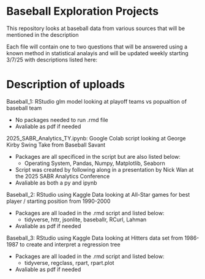 # Baseball Exploration Projects 
This repository looks at baseball data from various sources that will be mentioned in the description

Each file will contain one to two questions that will be answered using a known method in statistical analayis and will be updated weekly starting 3/7/25 with descriptions listed here:

# Description of uploads

Baseball_1: RStudio glm model looking at playoff teams vs popualtion of baseball team
  - No packages needed to run .rmd file
  - Avaliable as pdf if needed

2025_SABR_Analytics_TY.ipynb: Google Colab script looking at George Kirby Swing Take from Baseball Savant
  - Packages are all specificed in the script but are also listed below:
      - Operating System, Pandas, Numpy, Matplotlib, Seaborn
  - Script was created by following along in a presentation by Nick Wan at the 2025 SABR Analytics Conference
  - Avaliable as both a py and ipynb

Baseball_2: RStudio using Kaggle Data looking at All-Star games for best player / starting position from 1990-2000
  - Packages are all loaded in the .rmd script and listed below:
    - tidyverse, httr, jsonlite, baseballr, RCurl, Lahman
  - Avaliable as pdf if needed

Baseball_3: RStudio using Kaggle Data looking at Hitters data set from 1986-1987 to create and interpret a regression tree
  - Packages are all loaded in the .rmd script and listed below:
    - tidyverse, regclass, rpart, rpart.plot
  - Avaliable as pdf if needed
